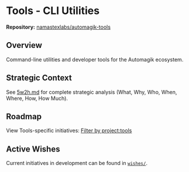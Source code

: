 # Tools - CLI Utilities

**Repository:** [namastexlabs/automagik-tools](https://github.com/namastexlabs/automagik-tools)

## Overview

Command-line utilities and developer tools for the Automagik ecosystem.

## Strategic Context

See [5w2h.md](5w2h.md) for complete strategic analysis (What, Why, Who, When, Where, How, How Much).

## Roadmap

View Tools-specific initiatives: [Filter by project:tools](https://github.com/orgs/namastexlabs/projects/1/views/3?filterQuery=project%3Atools)

## Active Wishes

Current initiatives in development can be found in [`wishes/`](wishes/).
